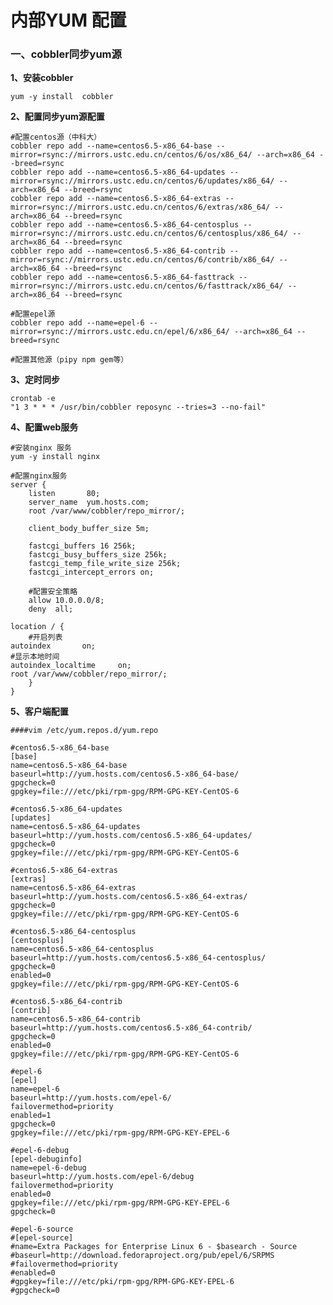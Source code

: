 # 内部YUM 配置

### 一、cobbler同步yum源

**1、安装cobbler**

```
yum -y install  cobbler 
```

**2、配置同步yum源配置**

```
#配置centos源（中科大）
cobbler repo add --name=centos6.5-x86_64-base --mirror=rsync://mirrors.ustc.edu.cn/centos/6/os/x86_64/ --arch=x86_64 --breed=rsync
cobbler repo add --name=centos6.5-x86_64-updates --mirror=rsync://mirrors.ustc.edu.cn/centos/6/updates/x86_64/ --arch=x86_64 --breed=rsync
cobbler repo add --name=centos6.5-x86_64-extras --mirror=rsync://mirrors.ustc.edu.cn/centos/6/extras/x86_64/ --arch=x86_64 --breed=rsync
cobbler repo add --name=centos6.5-x86_64-centosplus --mirror=rsync://mirrors.ustc.edu.cn/centos/6/centosplus/x86_64/ --arch=x86_64 --breed=rsync
cobbler repo add --name=centos6.5-x86_64-contrib --mirror=rsync://mirrors.ustc.edu.cn/centos/6/contrib/x86_64/ --arch=x86_64 --breed=rsync
cobbler repo add --name=centos6.5-x86_64-fasttrack --mirror=rsync://mirrors.ustc.edu.cn/centos/6/fasttrack/x86_64/ --arch=x86_64 --breed=rsync

#配置epel源
cobbler repo add --name=epel-6 --mirror=rsync://mirrors.ustc.edu.cn/epel/6/x86_64/ --arch=x86_64 --breed=rsync

#配置其他源（pipy npm gem等）
```

**3、定时同步**

```
crontab -e 
"1 3 * * * /usr/bin/cobbler reposync --tries=3 --no-fail"
```

**4、配置web服务**

    #安装nginx 服务
    yum -y install nginx
    
    #配置nginx服务
    server {
        listen       80;
        server_name  yum.hosts.com; 
        root /var/www/cobbler/repo_mirror/;
    
        client_body_buffer_size 5m;
    
        fastcgi_buffers 16 256k;
        fastcgi_busy_buffers_size 256k;
        fastcgi_temp_file_write_size 256k;
        fastcgi_intercept_errors on;

        #配置安全策略
        allow 10.0.0.0/8;
        deny  all;

    location / {
        #开启列表
	autoindex 		on;
	#显示本地时间
	autoindex_localtime 	on; 
	root /var/www/cobbler/repo_mirror/;
        }
    }

**5、客户端配置**

    ####vim /etc/yum.repos.d/yum.repo
    
    #centos6.5-x86_64-base 
    [base]
    name=centos6.5-x86_64-base
    baseurl=http://yum.hosts.com/centos6.5-x86_64-base/
    gpgcheck=0
    gpgkey=file:///etc/pki/rpm-gpg/RPM-GPG-KEY-CentOS-6
    
    #centos6.5-x86_64-updates
    [updates]
    name=centos6.5-x86_64-updates
    baseurl=http://yum.hosts.com/centos6.5-x86_64-updates/
    gpgcheck=0
    gpgkey=file:///etc/pki/rpm-gpg/RPM-GPG-KEY-CentOS-6
    
    #centos6.5-x86_64-extras
    [extras]
    name=centos6.5-x86_64-extras
    baseurl=http://yum.hosts.com/centos6.5-x86_64-extras/
    gpgcheck=0
    gpgkey=file:///etc/pki/rpm-gpg/RPM-GPG-KEY-CentOS-6
    
    #centos6.5-x86_64-centosplus
    [centosplus]
    name=centos6.5-x86_64-centosplus
    baseurl=http://yum.hosts.com/centos6.5-x86_64-centosplus/
    gpgcheck=0
    enabled=0
    gpgkey=file:///etc/pki/rpm-gpg/RPM-GPG-KEY-CentOS-6
    
    #centos6.5-x86_64-contrib
    [contrib]
    name=centos6.5-x86_64-contrib
    baseurl=http://yum.hosts.com/centos6.5-x86_64-contrib/
    gpgcheck=0
    enabled=0
    gpgkey=file:///etc/pki/rpm-gpg/RPM-GPG-KEY-CentOS-6
    
    #epel-6
    [epel]
    name=epel-6
    baseurl=http://yum.hosts.com/epel-6/
    failovermethod=priority
    enabled=1
    gpgcheck=0
    gpgkey=file:///etc/pki/rpm-gpg/RPM-GPG-KEY-EPEL-6
    
    #epel-6-debug
    [epel-debuginfo]
    name=epel-6-debug
    baseurl=http://yum.hosts.com/epel-6/debug
    failovermethod=priority
    enabled=0
    gpgkey=file:///etc/pki/rpm-gpg/RPM-GPG-KEY-EPEL-6
    gpgcheck=0
    
    #epel-6-source
    #[epel-source]
    #name=Extra Packages for Enterprise Linux 6 - $basearch - Source
    #baseurl=http://download.fedoraproject.org/pub/epel/6/SRPMS
    #failovermethod=priority
    #enabled=0
    #gpgkey=file:///etc/pki/rpm-gpg/RPM-GPG-KEY-EPEL-6
    #gpgcheck=0
    






